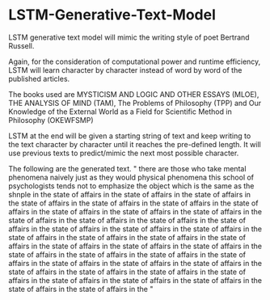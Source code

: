# LSTM-Generative-Text-Model

LSTM generative text model will mimic the writing style of poet Bertrand Russell.

Again, for the consideration of computational power and runtime efficiency, LSTM will learn character by character instead of word by word of the published articles.

The books used are MYSTICISM AND LOGIC AND OTHER ESSAYS (MLOE), THE ANALYSIS OF MIND (TAM), The Problems of Philosophy (TPP) and Our Knowledge of the External World as a Field for Scientific Method in Philosophy (OKEWFSMP)

LSTM at the end will be given a starting string of text and keep writing to the text character by character until it reaches the pre-defined length. It will use previous texts to predict/mimic the next most possible character.

The following are the generated text.
" there are those who take mental phenomena naively just as they would physical phenomena this school of psychologists tends not to emphasize the object which is the same as the shnple in the state of affairs in the state of affairs in the state of affairs in the state of affairs in the state of affairs in the state of affairs in the state of affairs in the state of affairs in the state of affairs in the state of affairs in the state of affairs in the state of affairs in the state of affairs in the state of affairs in the state of affairs in the state of affairs in the state of affairs in the state of affairs in the state of affairs in the state of affairs in the state of affairs in the state of affairs in the state of affairs in the state of affairs in the state of affairs in the state of affairs in the state of affairs in the state of affairs in the state of affairs in the state of affairs in the state of affairs in the state of affairs in the state of affairs in the state of affairs in the state of affairs in the state of affairs in the state of affairs in the state of affairs in the state of affairs in the state of affairs in the "
